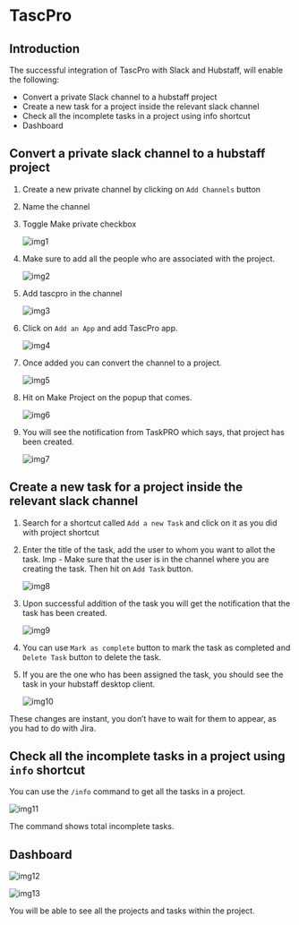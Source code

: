 #   **TascPro**

##  **Introduction**

The successful integration of TascPro with Slack and Hubstaff, will enable the following:

*   Convert a private Slack channel to a hubstaff project
*   Create a new task for a project inside the relevant slack channel
*   Check all the incomplete tasks in a project using info shortcut
*   Dashboard

##  **Convert a private slack channel to a hubstaff project**

1. Create a new private channel by clicking on `Add Channels` button
2. Name the channel
3. Toggle Make private checkbox

    ![img1](../images\Initial-images\TascPro\img1.png)

4. Make sure to add all the people who are associated with the project.

   ![img2](../images\Initial-images\TascPro\img2.png) 

5. Add tascpro in the channel

   ![img3](../images\Initial-images\TascPro\img3.png) 

6. Click on `Add an App` and add TascPro app.

    ![img4](../images\Initial-images\TascPro\img4.png)

7. Once added you can convert the channel to a project.

    ![img5](../images\Initial-images\TascPro\img5.png)

8. Hit on Make Project on the popup that comes.

    ![img6](../images\Initial-images\TascPro\img6.png)

9. You will see the notification from TaskPRO which says, that project has been created.

    ![img7](../images\Initial-images\TascPro\img7.png)


##  **Create a new task for a project inside the relevant slack channel**

1. Search for a shortcut called `Add a new Task` and click on it as you did with project shortcut
2. Enter the title of the task, add the user to whom you want to allot the task. Imp - Make sure that the user is in the channel where you are creating the task. Then hit on `Add Task` button.

     ![img8](../images\Initial-images\TascPro\img8.png)

3. Upon successful addition of the task you will get the notification that the task has been created.

    ![img9](../images\Initial-images\TascPro\img9.png)

4. You can use `Mark as complete` button to mark the task as completed and `Delete Task` button to delete the task.
5.  If you are the one who has been assigned the task, you should see the task in your hubstaff desktop client.

    ![img10](../images\Initial-images\TascPro\img10.png)

These changes are instant, you don’t have to wait for them to appear, as you had to do with Jira.

##  **Check all the incomplete tasks in a project using `info` shortcut**

You can use the `/info` command to get all the tasks in a project.

![img11](../images\Initial-images\TascPro\img11.png)

The command shows total incomplete tasks.

##  **Dashboard**

![img12](../images\Initial-images\TascPro\img12.png)

![img13](../images\Initial-images\TascPro\img13.png)

You will be able to see all the projects and tasks within the project.